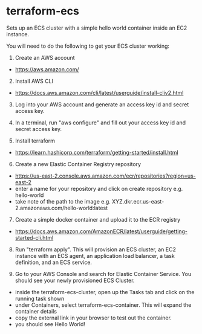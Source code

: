 # terraform-ecs
Sets up an ECS cluster with a simple hello world container inside an EC2 instance.

You will need to do the following to get your ECS cluster working:

1. Create an AWS account
- https://aws.amazon.com/

2. Install AWS CLI 
- https://docs.aws.amazon.com/cli/latest/userguide/install-cliv2.html

3. Log into your AWS account and generate an access key id and secret access key.

4. In a terminal, run "aws configure" and fill out your access key id and secret access key. 

5. Install terraform
- https://learn.hashicorp.com/terraform/getting-started/install.html

6. Create a new Elastic Container Registry repository
- https://us-east-2.console.aws.amazon.com/ecr/repositories?region=us-east-2
- enter a name for your repository and click on create repository e.g. hello-world
- take note of the path to the image e.g. XYZ.dkr.ecr.us-east-2.amazonaws.com/hello-world:latest

7. Create a simple docker container and upload it to the ECR registry
- https://docs.aws.amazon.com/AmazonECR/latest/userguide/getting-started-cli.html

8. Run "terraform apply". This will provision an ECS cluster, an EC2 instance with an ECS agent, an application load 
balancer, a task definition, and an ECS service.

9. Go to your AWS Console and search for Elastic Container Service. You should see your newly provisioned ECS Cluster.
- inside the terraform-ecs-cluster, open up the Tasks tab and click on the running task shown
- under Containers, select terraform-ecs-container. This will expand the container details
- copy the external link in your browser to test out the container.
- you should see Hello World!